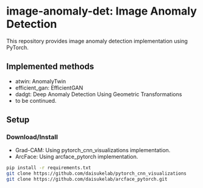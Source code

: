 # image-anomaly-det: Image Anomaly Detection

This repository provides image anomaly detection implementation using PyTorch.

## Implemented methods

- atwin: AnomalyTwin
- efficient_gan: EfficientGAN
- dadgt: Deep Anomaly Detection Using Geometric Transformations
- to be continued.

## Setup

### Download/Install

- Grad-CAM: Using pytorch_cnn_visualizations implementation.
- ArcFace: Using arcface_pytorch implementation.

```sh
pip install -r requirements.txt
git clone https://github.com/daisukelab/pytorch_cnn_visualizations
git clone https://github.com/daisukelab/arcface_pytorch.git
```
